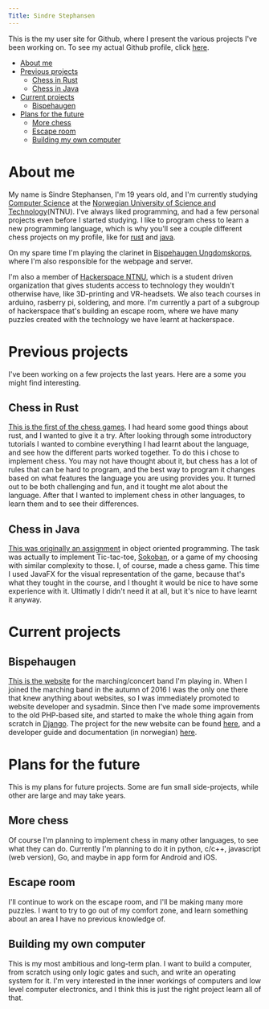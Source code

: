 ```yaml
---
Title: Sindre Stephansen
---
```


This is the my user site for Github, where I present the various projects I've been working on.
To see my actual Github profile, click [here][github].

[github]: https://github.com/kalkins


* [About me](#about-me)
* [Previous projects](#previous-projects)
    * [Chess in Rust](#chess-in-rust)
    * [Chess in Java](#chess-in-java)
* [Current projects](#current-projects)
    * [Bispehaugen](#bispehaugen)
* [Plans for the future](#plans-for-the-future)
    * [More chess](#more-chess)
    * [Escape room](#escape-room)
    * [Building my own computer](#building-my-own-computer)


# About me
My name is Sindre Stephansen, I'm 19 years old, and I'm currently studying [Computer Science][] at the
[Norwegian University of Science and Technology][ntnu](NTNU).
I've always liked programming, and had a few personal projects even before I started studying. I like to program chess
to learn a new programming language, which is why you'll see a couple different chess projects on my profile, like for
[rust][] and [java][].

On my spare time I'm playing the clarinet in [Bispehaugen Ungdomskorps][buk], where I'm also responsible for the webpage
and server.

I'm also a member of [Hackerspace NTNU][hs], which is a student driven organization that gives students access to technology they
wouldn't otherwise have, like 3D-printing and VR-headsets. We also teach courses in arduino, rasberry pi, soldering, and more.
I'm currently a part of a subgroup of hackerspace that's building an escape room, where we have many puzzles created with the
technology we have learnt at hackerspace.

[ntnu]: http://www.ntnu.no
[computer science]: http://www.ntnu.edu/studies/mtdt
[rust]: https://www.github.com/kalkins/rust_chess
[java]: https://www.github.com/kalkins/java_chess
[buk]: https://bispehaugen.no
[hs]: http://hackerspace-ntnu.no/


# Previous projects
I've been working on a few projects the last years. Here are a some you might find interesting.

## Chess in Rust
[This is the first of the chess games][rust]. I had heard some good things about rust, and I wanted to give it a try.
After looking through some introductory tutorials I wanted to combine everything I had learnt about the language, and
see how the different parts worked together. To do this i chose to implement chess. You may not have thought about it,
but chess has a lot of rules that can be hard to program, and the best way to program it changes based on what features
the language you are using provides you. It turned out to be both challenging and fun, and it tought me alot about the
language. After that I wanted to implement chess in other languages, to learn them and to see their differences.

## Chess in Java
[This was originally an assignment][java] in object oriented programming. The task was actually to implement Tic-tac-toe,
[Sokoban][], or a game of my choosing with similar complexity to those. I, of course, made a chess game. This time I used
JavaFX for the visual representation of the game, because that's what they tought in the course, and I thought it would be
nice to have some experience with it. Ultimatly I didn't need it at all, but it's nice to have learnt it anyway.

[sokoban]: https://en.wikipedia.org/wiki/Sokoban


# Current projects

## Bispehaugen
[This is the website][buk] for the marching/concert band I'm playing in.
When I joined the marching band in the autumn of 2016 I was the only one
there that knew anything about websites, so I was immediately promoted to website developer and sysadmin. Since then I've
made some improvements to the old PHP-based site, and started to make the whole thing again from scratch in [Django][].
The project for the new website can be found [here][buk-django], and a developer guide and documentation (in norwegian)
[here][buk-wiki].

[buk-django]: https://github.com/kalkins/buk-django
[buk-wiki]: https://github.com/kalkins/buk-django/wiki
[django]: https://www.djangoproject.com


# Plans for the future
This is my plans for future projects. Some are fun small side-projects, while other are large and may take years.

## More chess
Of course I'm planning to implement chess in many other languages, to see what they can do.
Currently I'm planning to do it in python, c/c++, javascript (web version), Go, and maybe in app form for Android and iOS.

## Escape room
I'll continue to work on the escape room, and I'll be making many more puzzles. I want to try to go out of my comfort zone,
and learn something about an area I have no previous knowledge of.

## Building my own computer
This is my most ambitious and long-term plan. I want to build a computer, from scratch using only logic gates and such, and
write an operating system for it. I'm very interested in the inner workings of computers and low level computer electronics,
and I think this is just the right project learn all of that.
